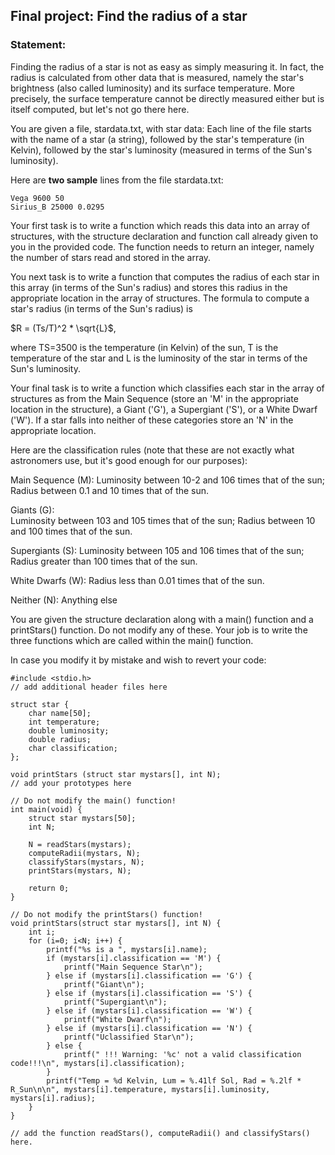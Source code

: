 ## Final project: Find the radius of a star

### Statement:

Finding the radius of a star is not as easy as simply measuring it. In fact, the radius is calculated from other data that is measured, namely the star's brightness (also called luminosity) and its surface temperature. More precisely, the surface temperature cannot be directly measured either but is itself computed, but let's not go there here.

You are given a file, stardata.txt, with star data: Each line of the file starts with the name of a star (a string), followed by the star's temperature (in Kelvin), followed by the star's luminosity (measured in terms of the Sun's luminosity).

Here are **two sample** lines from the file stardata.txt:

    Vega 9600 50
    Sirius_B 25000 0.0295

Your first task is to write a function which reads this data into an array of structures, with the structure declaration and function call already given to you in the provided code. The function needs to return an integer, namely the number of stars read and stored in the array.

You next task is to write a function that computes the radius of each star in this array (in terms of the Sun's radius) and stores this radius in the appropriate location in the array of structures. The formula to compute a star's radius (in terms of the Sun's radius) is

$R = (Ts/T)^2 * \sqrt{L}$,

where TS=3500 is the temperature (in Kelvin) of the sun, T is the temperature of the star and L is the luminosity of the star in terms of the Sun's luminosity. 

Your final task is to write a function which classifies each star in the array of structures as from the Main Sequence (store an 'M' in the appropriate location in the structure), a Giant ('G'), a Supergiant ('S'), or a White Dwarf ('W'). If a star falls into neither of these categories store an 'N' in the appropriate location.

Here are the classification rules (note that these are not exactly what astronomers use, but it's good enough for our purposes):

Main Sequence (M): 
Luminosity between 10-2 and 106 times that of the sun;
Radius between 0.1 and 10 times that of the sun.

Giants (G):  
Luminosity between 103 and 105 times that of the sun;
Radius between 10 and 100 times that of the sun.

Supergiants (S):
Luminosity between 105 and 106 times that of the sun;
Radius greater than 100 times that of the sun.

White Dwarfs (W):
Radius less than 0.01 times that of the sun.

Neither (N):
Anything else

You are given the structure declaration along with a main() function and a printStars() function. Do not modify any of these. Your job is to write the three functions which are called within the main() function.

In case you modify it by mistake and wish to revert your code:

    #include <stdio.h>
    // add additional header files here

    struct star {
        char name[50];
        int temperature;
        double luminosity;
        double radius;
        char classification;
    };

    void printStars (struct star mystars[], int N);
    // add your prototypes here

    // Do not modify the main() function!
    int main(void) {
        struct star mystars[50];
        int N;

        N = readStars(mystars);
        computeRadii(mystars, N);
        classifyStars(mystars, N);
        printStars(mystars, N);

        return 0;
    }

    // Do not modify the printStars() function!
    void printStars(struct star mystars[], int N) {
        int i;
        for (i=0; i<N; i++) {
            printf("%s is a ", mystars[i].name);
            if (mystars[i].classification == 'M') {
                printf("Main Sequence Star\n");
            } else if (mystars[i].classification == 'G') {
                printf("Giant\n");
            } else if (mystars[i].classification == 'S') {
                printf("Supergiant\n");
            } else if (mystars[i].classification == 'W') {
                printf("White Dwarf\n");
            } else if (mystars[i].classification == 'N') {
                printf("Uclassified Star\n");
            } else {
                printf(" !!! Warning: '%c' not a valid classification code!!!\n", mystars[i].classification);
            }
            printf("Temp = %d Kelvin, Lum = %.41lf Sol, Rad = %.2lf * R_Sun\n\n", mystars[i].temperature, mystars[i].luminosity, mystars[i].radius);
        }
    }

    // add the function readStars(), computeRadii() and classifyStars() here.
